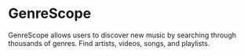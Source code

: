 ﻿# GenreScope
GenreScope allows users to discover new music by searching through thousands of genres. Find artists, videos, songs, and playlists.
